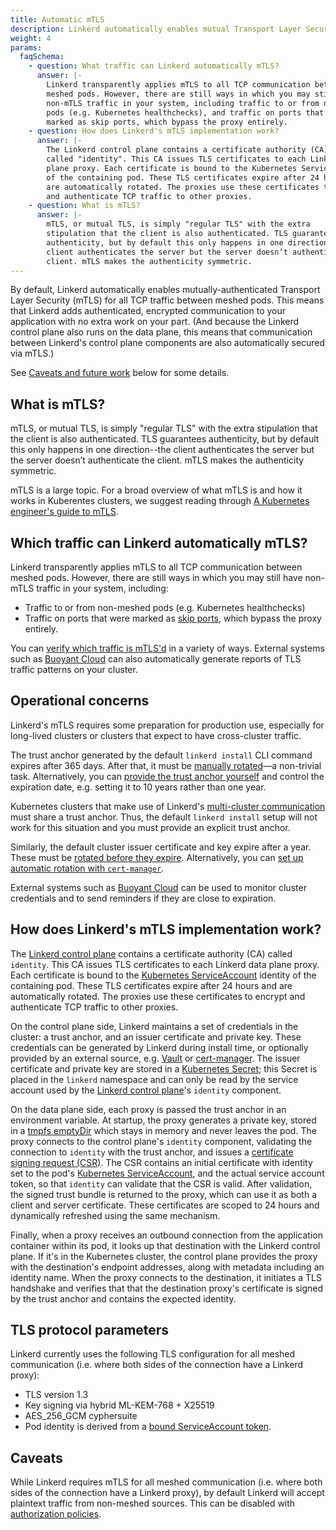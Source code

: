 ```yaml
---
title: Automatic mTLS
description: Linkerd automatically enables mutual Transport Layer Security (TLS) for all communication between meshed applications.
weight: 4
params:
  faqSchema:
    - question: What traffic can Linkerd automatically mTLS?
      answer: |-
        Linkerd transparently applies mTLS to all TCP communication between
        meshed pods. However, there are still ways in which you may still have
        non-mTLS traffic in your system, including traffic to or from non-meshed
        pods (e.g. Kubernetes healthchecks), and traffic on ports that were
        marked as skip ports, which bypass the proxy entirely.
    - question: How does Linkerd's mTLS implementation work?
      answer: |-
        The Linkerd control plane contains a certificate authority (CA)
        called "identity". This CA issues TLS certificates to each Linkerd data
        plane proxy. Each certificate is bound to the Kubernetes ServiceAccount
        of the containing pod. These TLS certificates expire after 24 hours and
        are automatically rotated. The proxies use these certificates to encrypt
        and authenticate TCP traffic to other proxies.
    - question: What is mTLS?
      answer: |-
        mTLS, or mutual TLS, is simply "regular TLS" with the extra
        stipulation that the client is also authenticated. TLS guarantees
        authenticity, but by default this only happens in one direction--the
        client authenticates the server but the server doesn’t authenticate the
        client. mTLS makes the authenticity symmetric.
---
```


By default, Linkerd automatically enables mutually-authenticated Transport
Layer Security (mTLS) for all TCP traffic between meshed pods. This means that
Linkerd adds authenticated, encrypted communication to your application with
no extra work on your part. (And because the Linkerd control plane also runs
on the data plane, this means that communication between Linkerd's control
plane components are also automatically secured via mTLS.)

See [Caveats and future work](#caveats-and-future-work) below for some details.

## What is mTLS?

mTLS, or mutual TLS, is simply "regular TLS" with the extra stipulation that
the client is also authenticated. TLS guarantees authenticity, but by default
this only happens in one direction--the client authenticates the server but the
server doesn’t authenticate the client. mTLS makes the authenticity symmetric.

mTLS is a large topic. For a broad overview of what mTLS is and how it works in
Kuberentes clusters, we suggest reading through [A Kubernetes engineer's guide
to mTLS](https://buoyant.io/mtls-guide/).

## Which traffic can Linkerd automatically mTLS?

Linkerd transparently applies mTLS to all TCP communication between meshed
pods. However, there are still ways in which you may still have non-mTLS
traffic in your system, including:

* Traffic to or from non-meshed pods (e.g. Kubernetes healthchecks)
* Traffic on ports that were marked as [skip ports](protocol-detection/),
  which bypass the proxy entirely.

You can [verify which traffic is mTLS'd](../tasks/validating-your-traffic/)
in a variety of ways. External systems such as [Buoyant
Cloud](https://buoyant.io/cloud) can also automatically generate reports of TLS
traffic patterns on your cluster.

## Operational concerns

Linkerd's mTLS requires some preparation for production use, especially for
long-lived clusters or clusters that expect to have cross-cluster traffic.

The trust anchor generated by the default `linkerd install` CLI command expires
after 365 days. After that, it must be [manually
rotated](../tasks/manually-rotating-control-plane-tls-credentials/)—a
non-trivial task. Alternatively, you can [provide the trust anchor
yourself](../tasks/generate-certificates/) and control the expiration date,
e.g. setting it to 10 years rather than one year.

Kubernetes clusters that make use of Linkerd's [multi-cluster
communication](multicluster/) must share a trust anchor. Thus, the default
`linkerd install` setup will not work for this situation and you must provide
an explicit trust anchor.

Similarly, the default cluster issuer certificate and key expire after a year.
These must be [rotated before they
expire](../tasks/manually-rotating-control-plane-tls-credentials/).
Alternatively, you can [set up automatic rotation with
`cert-manager`](../tasks/automatically-rotating-control-plane-tls-credentials/).

External systems such as [Buoyant Cloud](https://buoyant.io/cloud) can be used
to monitor cluster credentials and to send reminders if they are close to
expiration.

## How does Linkerd's mTLS implementation work?

The [Linkerd control plane](../reference/architecture/) contains a certificate
authority (CA) called `identity`. This CA issues TLS certificates to each
Linkerd data plane proxy.  Each certificate is bound to the [Kubernetes
ServiceAccount](https://kubernetes.io/docs/tasks/configure-pod-container/configure-service-account/)
identity of the containing pod. These TLS certificates expire after 24 hours
and are automatically rotated. The proxies use these certificates to encrypt
and authenticate TCP traffic to other proxies.

On the control plane side, Linkerd maintains a set of credentials in the
cluster: a trust anchor, and an issuer certificate and private key. These
credentials can be generated by Linkerd during install time, or optionally
provided by an external source, e.g.  [Vault](https://vaultproject.io) or
[cert-manager](https://github.com/jetstack/cert-manager). The issuer
certificate and private key are stored in a [Kubernetes
Secret](https://kubernetes.io/docs/concepts/configuration/secret/); this Secret
is placed in the `linkerd` namespace and can only be read by the service
account used by the [Linkerd control plane](../reference/architecture/)'s
`identity` component.

On the data plane side, each proxy is passed the trust anchor in an environment
variable. At startup, the proxy generates a private key, stored in a [tmpfs
emptyDir](https://kubernetes.io/docs/concepts/storage/volumes/#emptydir) which
stays in memory and never leaves the pod. The proxy connects to the control
plane's `identity` component, validating the connection to `identity` with the
trust anchor, and issues a [certificate signing request
(CSR)](https://en.wikipedia.org/wiki/Certificate_signing_request). The CSR
contains an initial certificate with identity set to the pod's [Kubernetes
ServiceAccount](https://kubernetes.io/docs/tasks/configure-pod-container/configure-service-account/),
and the actual service account token, so that `identity` can validate that the
CSR is valid. After validation, the signed trust bundle is returned to the
proxy, which can use it as both a client and server certificate. These
certificates are scoped to 24 hours and dynamically refreshed using the same
mechanism.

Finally, when a proxy receives an outbound connection from the application
container within its pod, it looks up that destination with the Linkerd control
plane. If it's in the Kubernetes cluster, the control plane provides the proxy
with the destination's endpoint addresses, along with metadata including an
identity name. When the proxy connects to the destination, it initiates a TLS
handshake and verifies that that the destination proxy's certificate is signed
by the trust anchor and contains the expected identity.

## TLS protocol parameters

Linkerd currently uses the following TLS configuration for all meshed
communication (i.e. where both sides of the connection have a Linkerd proxy):

* TLS version 1.3
* Key signing via hybrid ML-KEM-768 + X25519
* AES\_256\_GCM cyphersuite
* Pod identity is derived from a [bound ServiceAccount
  token](/2021/12/28/using-kubernetess-new-bound-service-account-tokens-for-secure-workload-identity/).

## Caveats

While Linkerd requires mTLS for all meshed communication (i.e. where both sides
of the connection have a Linkerd proxy), by default Linkerd will accept
plaintext traffic from non-meshed sources. This can be disabled with
[authorization policies](server-policy/).
